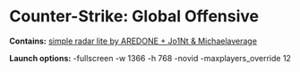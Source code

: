 # Counter-Strike: Global Offensive

**Contains:**
[simple radar lite by AREDONE + Jo1Nt & Michaelaverage](http://www.simpleradar.com/)

**Launch options:**
    -fullscreen -w 1366 -h 768 -novid -maxplayers_override 12